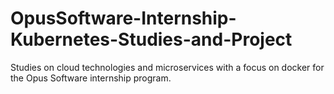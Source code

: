 # OpusSoftware-Internship-Kubernetes-Studies-and-Project

Studies on cloud technologies and microservices with a focus on docker for the Opus Software internship program.
